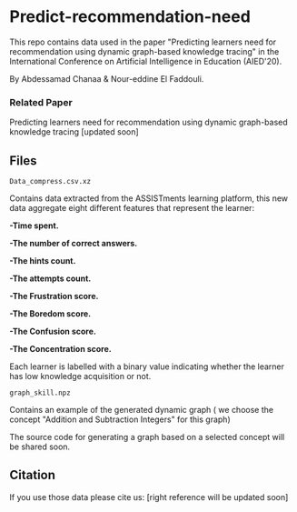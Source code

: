 # Predict-recommendation-need
This repo contains data used in the paper "Predicting learners need for recommendation using dynamic graph-based knowledge tracing" in the International Conference on Artificial Intelligence in Education (AIED'20).

By Abdessamad Chanaa & Nour-eddine El Faddouli.

### Related Paper

Predicting learners need for recommendation using dynamic graph-based knowledge tracing [updated soon]

## Files

 
```
Data_compress.csv.xz
``` 

Contains data extracted from the ASSISTments learning platform, this new data aggregate eight different features that represent the learner:

**-Time spent.**

**-The number of correct answers.**

**-The hints count.**

**-The attempts count.**

**-The Frustration score.**

**-The Boredom score.**

**-The Confusion score.**

**-The Concentration score.**


Each learner is labelled with a binary value indicating whether the learner has low knowledge acquisition or not.

```
graph_skill.npz 
```
Contains an example of the generated dynamic graph ( we choose the concept "Addition and Subtraction Integers" for this graph)

The source code for generating a graph based on a selected concept will be shared soon.

## Citation

If you use those data please cite us:
[right reference will be updated soon]
